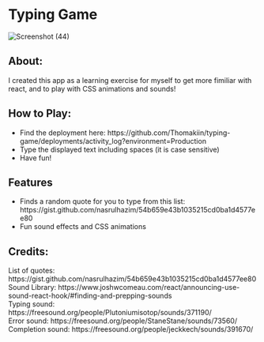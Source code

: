 <h1>Typing Game</h1>

![Screenshot (44)](https://user-images.githubusercontent.com/29510437/122645300-ce2cd700-d0e7-11eb-82c0-bcadcb1798d8.png)

<h2> About: </h2>
<p>
I created this app as a learning exercise for myself to get more fimiliar with react, and to play with CSS animations and sounds!
</p>

<h2> How to Play: </h2>
<ul>
<li>Find the deployment here: https://github.com/Thomakiin/typing-game/deployments/activity_log?environment=Production</li>
<li>Type the displayed text including spaces (it is case sensitive) </li>
<li>Have fun!</li>
</ul>

<h2> Features </h2>
<ul>
<li> Finds a random quote for you to type from this list: https://gist.github.com/nasrulhazim/54b659e43b1035215cd0ba1d4577ee80 </li>
<li> Fun sound effects and CSS animations </li>
</ul>

<h2> Credits: </h2>
<div> List of quotes: https://gist.github.com/nasrulhazim/54b659e43b1035215cd0ba1d4577ee80 </div>
<div> Sound Library: https://www.joshwcomeau.com/react/announcing-use-sound-react-hook/#finding-and-prepping-sounds </div>
<div>Typing sound: https://freesound.org/people/Plutoniumisotop/sounds/371190/ </div>
<div>Error sound: https://freesound.org/people/StaneStane/sounds/73560/ </div>
<div>Completion sound: https://freesound.org/people/jeckkech/sounds/391670/ </div>

